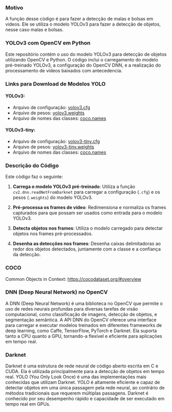 ### Motivo 
A função desse código é para fazer a detecção de malas e bolsas em videos. Ele se utiliza o modelo YOLOv3 para fazer a detecção de objetos, nesse caso malas e bolsas.

### YOLOv3 com OpenCV em Python

Este repositório contém o uso do modelo YOLOv3 para detecção de objetos utilizando OpenCV e Python. O código inclui o carregamento do modelo pré-treinado YOLOv3, a configuração do OpenCV DNN, e a realização do processamento de videos baixados com antecedencia.

### Links para Download de Modelos YOLO

#### YOLOv3:

- Arquivo de configuração: [yolov3.cfg](https://github.com/pjreddie/darknet/blob/master/cfg/yolov3.cfg)
- Arquivo de pesos: [yolov3.weights](https://pjreddie.com/media/files/yolov3.weights)
- Arquivo de nomes das classes: [coco.names](https://github.com/pjreddie/darknet/blob/master/data/coco.names)

#### YOLOv3-tiny:

- Arquivo de configuração: [yolov3-tiny.cfg](https://github.com/pjreddie/darknet/blob/master/cfg/yolov3-tiny.cfg)
- Arquivo de pesos: [yolov3-tiny.weights](https://pjreddie.com/media/files/yolov3-tiny.weights)
- Arquivo de nomes das classes: [coco.names](https://github.com/pjreddie/darknet/blob/master/data/coco.names)

### Descrição do Código

Este código faz o seguinte:

1. **Carrega o modelo YOLOv3 pré-treinado**:
   Utiliza a função `cv2.dnn.readNetFromDarknet` para carregar a configuração (`.cfg`) e os pesos (`.weights`) do modelo YOLOv3.

2. **Pré-processa os frames de vídeo**:
   Redimensiona e normaliza os frames capturados para que possam ser usados como entrada para o modelo YOLOv3.

3. **Detecta objetos nos frames**:
   Utiliza o modelo carregado para detectar objetos nos frames pré-processados.

4. **Desenha as detecções nos frames**:
   Desenha caixas delimitadoras ao redor dos objetos detectados, juntamente com a classe e a confiança da detecção.

### COCO

Common Objects in Context: https://cocodataset.org/#overview

### DNN (Deep Neural Network) no OpenCV

A DNN (Deep Neural Network) é uma biblioteca no OpenCV que permite o uso de redes neurais profundas para diversas tarefas de visão computacional, como classificação de imagens, detecção de objetos, e segmentação semântica. A API DNN do OpenCV oferece uma interface para carregar e executar modelos treinados em diferentes frameworks de deep learning, como Caffe, TensorFlow, PyTorch e Darknet. Ela suporta tanto a CPU quanto a GPU, tornando-a flexível e eficiente para aplicações em tempo real.

### Darknet

Darknet é uma estrutura de rede neural de código aberto escrita em C e CUDA. Ela é utilizada principalmente para a detecção de objetos em tempo real. YOLO (You Only Look Once) é uma das implementações mais conhecidas que utilizam Darknet. YOLO é altamente eficiente e capaz de detectar objetos em uma única passagem pela rede neural, ao contrário de métodos tradicionais que requerem múltiplas passagens. Darknet é conhecido por seu desempenho rápido e capacidade de ser executado em tempo real em GPUs.
